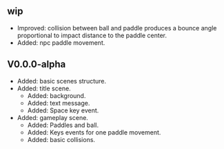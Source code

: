 ## wip
* Improved: collision between ball and paddle produces a bounce angle proportional to impact distance to the paddle center.
* Added: npc paddle movement.

## V0.0.0-alpha
* Added: basic scenes structure.
* Added: title scene.
  - Added: background.
  - Added: text message.
  - Added: Space key event.
* Added: gameplay scene.
  - Added: Paddles and ball.
  - Added: Keys events for one paddle movement.
  - Added: basic collisions.
